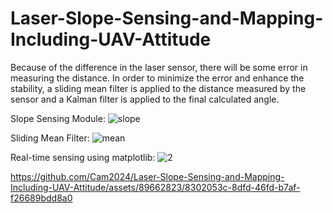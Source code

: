# Laser-Slope-Sensing-and-Mapping-Including-UAV-Attitude

Because of the difference in the laser sensor, there will be some error in measuring the distance. In order to minimize the error and enhance the stability, a sliding mean filter is applied to the distance measured by the sensor and a Kalman filter is applied to the final calculated angle.

Slope Sensing Module:
![slope](https://github.com/Cam2024/Laser-Slope-Sensing-and-Mapping-Including-UAV-Attitude/assets/89662823/bec31e09-f010-45e7-ac0a-9f015e777207)

Sliding Mean Filter:
![mean](https://github.com/Cam2024/Laser-Slope-Sensing-and-Mapping-Including-UAV-Attitude/assets/89662823/a4287f30-036a-46c3-9b38-3b633beb29bb)

Real-time sensing using matplotlib:
![2](https://github.com/Cam2024/Laser-Slope-Sensing-and-Mapping-Including-UAV-Attitude/assets/89662823/71f1bdff-6df2-48d6-8967-941edf7bcd67)

https://github.com/Cam2024/Laser-Slope-Sensing-and-Mapping-Including-UAV-Attitude/assets/89662823/8302053c-8dfd-46fd-b7af-f26689bdd8a0

